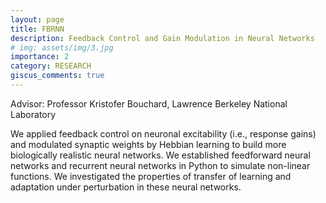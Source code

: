 ```yaml
---
layout: page
title: FBRNN
description: Feedback Control and Gain Modulation in Neural Networks
# img: assets/img/3.jpg
importance: 2
category: RESEARCH
giscus_comments: true
---
```


Advisor: Professor Kristofer Bouchard, Lawrence Berkeley National Laboratory

We applied feedback control on neuronal excitability (i.e., response gains) and modulated synaptic weights by Hebbian learning 
to build more biologically realistic neural networks. We established feedforward neural networks and recurrent neural networks in Python to simulate non-linear functions. We investigated the properties of transfer of learning and adaptation under perturbation in these neural networks.